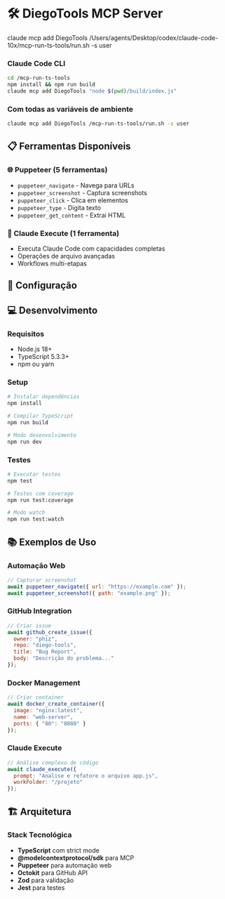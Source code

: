 # 🛠️ DiegoTools MCP Server
claude mcp add DiegoTools /Users/agents/Desktop/codex/claude-code-10x/mcp-run-ts-tools/run.sh -s user


### Claude Code CLI
```bash
cd /mcp-run-ts-tools
npm install && npm run build
claude mcp add DiegoTools "node $(pwd)/build/index.js"
```

### Com todas as variáveis de ambiente
```bash
claude mcp add DiegoTools /mcp-run-ts-tools/run.sh -s user
```

## 📋 Ferramentas Disponíveis

### 🌐 Puppeteer (5 ferramentas)
- `puppeteer_navigate` - Navega para URLs
- `puppeteer_screenshot` - Captura screenshots
- `puppeteer_click` - Clica em elementos
- `puppeteer_type` - Digita texto
- `puppeteer_get_content` - Extrai HTML


### 🤖 Claude Execute (1 ferramenta)
- Executa Claude Code com capacidades completas
- Operações de arquivo avançadas
- Workflows multi-etapas

## 🔧 Configuração

## 💻 Desenvolvimento

### Requisitos
- Node.js 18+
- TypeScript 5.3.3+
- npm ou yarn

### Setup
```bash
# Instalar dependências
npm install

# Compilar TypeScript
npm run build

# Modo desenvolvimento
npm run dev
```

### Testes
```bash
# Executar testes
npm test

# Testes com coverage
npm run test:coverage

# Modo watch
npm run test:watch
```

## 📚 Exemplos de Uso

### Automação Web
```javascript
// Capturar screenshot
await puppeteer_navigate({ url: "https://example.com" });
await puppeteer_screenshot({ path: "example.png" });
```

### GitHub Integration
```javascript
// Criar issue
await github_create_issue({
  owner: "phiz",
  repo: "diego-tools",
  title: "Bug Report",
  body: "Descrição do problema..."
});
```

### Docker Management
```javascript
// Criar container
await docker_create_container({
  image: "nginx:latest",
  name: "web-server",
  ports: { "80": "8080" }
});
```

### Claude Execute
```javascript
// Análise complexa de código
await claude_execute({
  prompt: "Analise e refatore o arquivo app.js",
  workFolder: "/projeto"
});
```

## 🏗️ Arquitetura

### Stack Tecnológica
- **TypeScript** com strict mode
- **@modelcontextprotocol/sdk** para MCP
- **Puppeteer** para automação web
- **Octokit** para GitHub API
- **Zod** para validação
- **Jest** para testes
